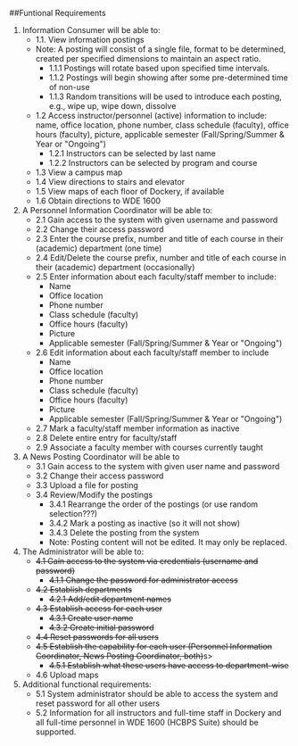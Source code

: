 ##Funtional Requirements

1. Information Consumer will be able to:
    * 1.1. View information postings
    * Note: A posting will consist of a single file, format to be determined, created per specified dimensions to maintain an aspect ratio.
        * 1.1.1 Postings will rotate based upon specified time intervals.
        * 1.1.2 Postings will begin showing after some pre-determined time of non-use
        * 1.1.3 Random transitions will be used to introduce each posting, e.g., wipe up, wipe down, dissolve
    * 1.2 Access instructor/personnel (active) information to include: name, office location, phone number, class schedule (faculty), office hours (faculty), picture, applicable semester (Fall/Spring/Summer & Year or "Ongoing")
        * 1.2.1 Instructors can be selected by last name
        * 1.2.2 Instructors can be selected by program and course
    * 1.3 View a campus map
    * 1.4 View directions to stairs and elevator
    * 1.5 View maps of each floor of Dockery, if available
    * 1.6 Obtain directions to WDE 1600
2. A Personnel Information Coordinator will be able to:
    * 2.1 Gain access to the system with given username and password
    * 2.2 Change their access password
    * 2.3 Enter the course prefix, number and title of each course in their (academic) department (one time)
    * 2.4 Edit/Delete the course prefix, number and title of each course in their (academic) department (occasionally)
    * 2.5 Enter information about each faculty/staff member to include: 
        * Name
        * Office location
        * Phone number
        * Class schedule (faculty)
        * Office hours (faculty)
        * Picture
        * Applicable semester (Fall/Spring/Summer & Year or "Ongoing")
    * 2.6 Edit information about each faculty/staff member to include 
        * Name
        * Office location
        * Phone number
        * Class schedule (faculty)
        * Office hours (faculty)
        * Picture
        * Applicable semester (Fall/Spring/Summer & Year or "Ongoing")
    * 2.7 Mark a faculty/staff member information as inactive
    * 2.8 Delete entire entry for faculty/staff
    * 2.9 Associate a faculty member with courses currently taught
3. A News Posting Coordinator will be able to
    * 3.1 Gain access to the system with given user name and password
    * 3.2 Change their access password
    * 3.3 Upload a file for posting
    * 3.4 Review/Modify the postings
        * 3.4.1 Rearrange the order of the postings (or use random selection???)
        * 3.4.2 Mark a posting as inactive (so it will not show)
        * 3.4.3 Delete the posting from the system
        * Note: Posting content will not be edited. It may only be replaced.
4. The Administrator will be able to:
    * <s>4.1 Gain access to the system via credentials (username and password)</s>
        * <s>4.1.1 Change the password for administrator access</s>
    * <s>4.2 Establish departments</s>
        * <s>4.2.1 Add/edit department names</s>
    * <s>4.3 Establish access for each user</s>
        * <s>4.3.1 Create user name</s>
        * <s>4.3.2 Create initial password</s>
    * <s>4.4 Reset passwords for all users</s>
    * <s>4.5 Establish the capability for each user (Personnel Information Coordinator, News Posting Coordinator, both)</s>s>
        * <s>4.5.1 Establish what these users have access to department-wise</s>
    * 4.6 Upload maps
5. Additional functional requirements:
    * 5.1 System administrator should be able to access the system and reset password for all other users
    * 5.2 Information for all instructors and full-time staff in Dockery and all full-time personnel in WDE 1600 (HCBPS Suite) should be supported.
